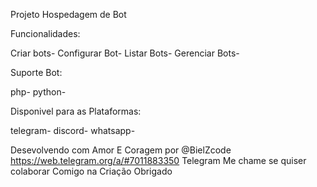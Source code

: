 Projeto Hospedagem de Bot

Funcionalidades:

Criar bots-
Configurar Bot-
Listar Bots-
Gerenciar Bots-

Suporte Bot:

php-
python-

Disponivel para as Plataformas:

telegram-
discord-
whatsapp-

Desevolvendo com Amor E Coragem por @BielZcode https://web.telegram.org/a/#7011883350 Telegram
Me chame se quiser colaborar Comigo na Criação Obrigado 
